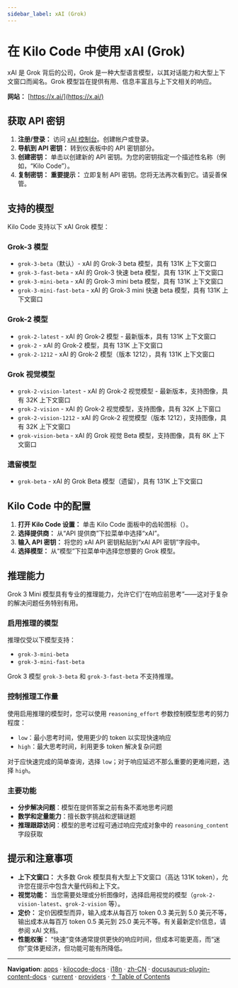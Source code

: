 ```yaml
---
sidebar_label: xAI (Grok)
---
```


# 在 Kilo Code 中使用 xAI (Grok)

xAI 是 Grok 背后的公司，Grok 是一种大型语言模型，以其对话能力和大型上下文窗口而闻名。Grok 模型旨在提供有用、信息丰富且与上下文相关的响应。

**网站：** [https://x.ai/](https://x.ai/)

## 获取 API 密钥

1.  **注册/登录：** 访问 [xAI 控制台](https://console.x.ai/)。创建帐户或登录。
2.  **导航到 API 密钥：** 转到仪表板中的 API 密钥部分。
3.  **创建密钥：** 单击以创建新的 API 密钥。为您的密钥指定一个描述性名称（例如，“Kilo Code”）。
4.  **复制密钥：** **重要提示：** 立即复制 API 密钥。您将无法再次看到它。请妥善保管。

## 支持的模型

Kilo Code 支持以下 xAI Grok 模型：

### Grok-3 模型

- `grok-3-beta`（默认）- xAI 的 Grok-3 beta 模型，具有 131K 上下文窗口
- `grok-3-fast-beta` - xAI 的 Grok-3 快速 beta 模型，具有 131K 上下文窗口
- `grok-3-mini-beta` - xAI 的 Grok-3 mini beta 模型，具有 131K 上下文窗口
- `grok-3-mini-fast-beta` - xAI 的 Grok-3 mini 快速 beta 模型，具有 131K 上下文窗口

### Grok-2 模型

- `grok-2-latest` - xAI 的 Grok-2 模型 - 最新版本，具有 131K 上下文窗口
- `grok-2` - xAI 的 Grok-2 模型，具有 131K 上下文窗口
- `grok-2-1212` - xAI 的 Grok-2 模型（版本 1212），具有 131K 上下文窗口

### Grok 视觉模型

- `grok-2-vision-latest` - xAI 的 Grok-2 视觉模型 - 最新版本，支持图像，具有 32K 上下文窗口
- `grok-2-vision` - xAI 的 Grok-2 视觉模型，支持图像，具有 32K 上下窗口
- `grok-2-vision-1212` - xAI 的 Grok-2 视觉模型（版本 1212），支持图像，具有 32K 上下文窗口
- `grok-vision-beta` - xAI 的 Grok 视觉 Beta 模型，支持图像，具有 8K 上下文窗口

### 遗留模型

- `grok-beta` - xAI 的 Grok Beta 模型（遗留），具有 131K 上下文窗口

## Kilo Code 中的配置

1.  **打开 Kilo Code 设置：** 单击 Kilo Code 面板中的齿轮图标（<Codicon name="gear" />）。
2.  **选择提供商：** 从“API 提供商”下拉菜单中选择“xAI”。
3.  **输入 API 密钥：** 将您的 xAI API 密钥粘贴到“xAI API 密钥”字段中。
4.  **选择模型：** 从“模型”下拉菜单中选择您想要的 Grok 模型。

## 推理能力

Grok 3 Mini 模型具有专业的推理能力，允许它们“在响应前思考”——这对于复杂的解决问题任务特别有用。

### 启用推理的模型

推理仅受以下模型支持：

- `grok-3-mini-beta`
- `grok-3-mini-fast-beta`

Grok 3 模型 `grok-3-beta` 和 `grok-3-fast-beta` 不支持推理。

### 控制推理工作量

使用启用推理的模型时，您可以使用 `reasoning_effort` 参数控制模型思考的努力程度：

- `low`：最小思考时间，使用更少的 token 以实现快速响应
- `high`：最大思考时间，利用更多 token 解决复杂问题

对于应快速完成的简单查询，选择 `low`；对于响应延迟不那么重要的更难问题，选择 `high`。

### 主要功能

- **分步解决问题**：模型在提供答案之前有条不紊地思考问题
- **数学和定量能力**：擅长数字挑战和逻辑谜题
- **推理跟踪访问**：模型的思考过程可通过响应完成对象中的 `reasoning_content` 字段获取

## 提示和注意事项

- **上下文窗口：** 大多数 Grok 模型具有大型上下文窗口（高达 131K token），允许您在提示中包含大量代码和上下文。
- **视觉功能：** 当您需要处理或分析图像时，选择启用视觉的模型（`grok-2-vision-latest`、`grok-2-vision` 等）。
- **定价：** 定价因模型而异，输入成本从每百万 token 0.3 美元到 5.0 美元不等，输出成本从每百万 token 0.5 美元到 25.0 美元不等。有关最新定价信息，请参阅 xAI 文档。
- **性能权衡：** “快速”变体通常提供更快的响应时间，但成本可能更高，而“迷你”变体更经济，但功能可能有所降低。

---

**Navigation**: [apps](../../../../../../../apps/) · [kilocode-docs](../../../../../../apps/kilocode-docs/) · [i18n](../../../../../apps/kilocode-docs/i18n/) · [zh-CN](../../../../apps/kilocode-docs/i18n/zh-CN/) · [docusaurus-plugin-content-docs](../../../apps/kilocode-docs/i18n/zh-CN/docusaurus-plugin-content-docs/) · [current](../../apps/kilocode-docs/i18n/zh-CN/docusaurus-plugin-content-docs/current/) · [providers](../apps/kilocode-docs/i18n/zh-CN/docusaurus-plugin-content-docs/current/providers/) · [↑ Table of Contents](#xai)
